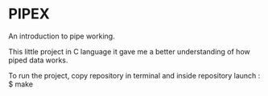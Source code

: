 # PIPEX
An introduction to pipe working.

This little project in C language it gave me a better understanding of how piped data works.

To run the project, copy repository in terminal and inside repository launch :
$ make
